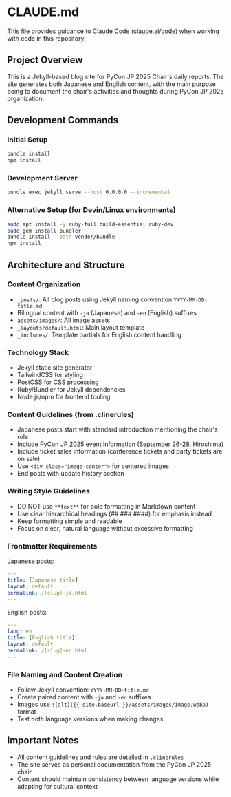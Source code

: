 # CLAUDE.md

This file provides guidance to Claude Code (claude.ai/code) when working with code in this repository.

## Project Overview

This is a Jekyll-based blog site for PyCon JP 2025 Chair's daily reports. The site generates both Japanese and English content, with the main purpose being to document the chair's activities and thoughts during PyCon JP 2025 organization.

## Development Commands

### Initial Setup
```bash
bundle install
npm install
```

### Development Server
```bash
bundle exec jekyll serve --host 0.0.0.0 --incremental
```

### Alternative Setup (for Devin/Linux environments)
```bash
sudo apt install -y ruby-full build-essential ruby-dev
sudo gem install bundler
bundle install --path vendor/bundle
npm install
```

## Architecture and Structure

### Content Organization
- `_posts/`: All blog posts using Jekyll naming convention `YYYY-MM-DD-title.md`
- Bilingual content with `-ja` (Japanese) and `-en` (English) suffixes
- `assets/images/`: All image assets
- `_layouts/default.html`: Main layout template
- `_includes/`: Template partials for English content handling

### Technology Stack
- Jekyll static site generator
- TailwindCSS for styling
- PostCSS for CSS processing
- Ruby/Bundler for Jekyll dependencies
- Node.js/npm for frontend tooling

### Content Guidelines (from .clinerules)
- Japanese posts start with standard introduction mentioning the chair's role
- Include PyCon JP 2025 event information (September 26-28, Hiroshima)
- Include ticket sales information (conference tickets and party tickets are on sale)
- Use `<div class="image-center">` for centered images
- End posts with update history section

### Writing Style Guidelines
- DO NOT use `**text**` for bold formatting in Markdown content
- Use clear hierarchical headings (## ### ####) for emphasis instead
- Keep formatting simple and readable
- Focus on clear, natural language without excessive formatting

### Frontmatter Requirements
Japanese posts:
```yaml
---
title: [Japanese title]
layout: default
permalink: /[slug]-ja.html
---
```

English posts:
```yaml
---
lang: en
title: [English title]  
layout: default
permalink: /[slug]-en.html
---
```

### File Naming and Content Creation
- Follow Jekyll convention: `YYYY-MM-DD-title.md`
- Create paired content with `-ja` and `-en` suffixes
- Images use `![alt]({{ site.baseurl }}/assets/images/image.webp)` format
- Test both language versions when making changes

## Important Notes
- All content guidelines and rules are detailed in `.clinerules`
- The site serves as personal documentation from the PyCon JP 2025 chair
- Content should maintain consistency between language versions while adapting for cultural context